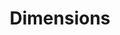 ---
layout: default
bigquery: https://console.cloud.google.com/bigquery?p=covid-19-dimensions-ai&page=table&d=data&t=publications
contributors: Digital Science, https://www.digital-science.com/
cost: Free for personal, non-commercial use.
description: Dimensions contains more than 100 million publications, ranging from
  articles published in scholarly journals, books and book chapters, to preprints
  and conference proceedings. All publications are contextualized with linked data
  sets, funding, publications, patents, clinical trials, and policy documents. You
  can also view associated categories, funders, institutions, and researcher profiles.
documentation: https://docs.dimensions.ai/bigquery/index.html
last_edit: 04/09/2022, 13:50:11
location: https://www.dimensions.ai/products/free/
maintained_by: Digital Science, https://www.digital-science.com/
schema_fields:
- original_title
- funder_org
- legal_events
- original_abstract
- citations
- supporting_grant_ids
- date_inserted
- researcher_ids
- publication_date
- funding_usd
- established
- category_hrcs_hc
- current_assignee_orgs
- authors
- cpc
- expiration_year
- relationships
- brief_title
- category_sdg
- pages
- open_access_categories_v2
- abstract
- kind
- date_print
- funding_details
- funding_aud
- publication_year
- funding_amount
- journal_lists
- start_date
- wikipedia_url
- aliases
- date_online
- associated_publication_arxiv_id
- research_orgs
- date_imported_gbq
- funder_org_cities
- publisher
- research_org_state_names
- research_org_country_names
- organisation_details
- concepts
- pmid
- acronym
- legal_status
- eisbn
- funding_currency
- funder_org_countries
- citation_string
- citations_count
- interventions
- associated_publication_doi
- expiration_date
- resulting_publication_ids
- proceedings_title
- associated_grant_ids
- filing_year
- research_org_countries
- linkout
- parent_id
- date_normal
- priority_year
- grant_number
- journal
- funding_eur
- category_hrcs_rac
- funding_jpy
- altmetrics
- filing_status
- book_series_title
- mesh_terms
- research_org_state_codes
- types
- labels
- conference
- clinical_trial_ids
- date
- links
- address
- research_org_cities
- repository_id
- category_hra
- assignee_orgs
- doi
- name
- funding_cad
- conditions
- current_assignee
- open_access_categories
- patent_ids
- category_bra
- assignee_countries
- category_for
- source_id
- pmcid
- external_ids
- family_count
- date_modified
- priority_date
- arxiv_id
- current_assignee_countries
- category_rcdc
- associated_publication_pmid
- publication_ids
- subtitles
- language
- original_assignee_countries
- repository_url
- category_uoa
- research_org_city_names
- funder_org_state_codes
- funding_nzd
- family_id
- original_assignee_orgs
- start_year
- metrics
- category_icrp_ct
- book_title
- acknowledgements
- granted_year
- created_date
- original_assignee
- category_icrp_cso
- gender
- categories
- volume
- funding_gbp
- application_number
- mesh_headings
- funder_org_acronyms
- funder_orgs
- year
- resulting_publication_doi
- title
- jurisdiction
- investigators
- description
- id
- funding_cny
- email_address
- granted_date
- ipcr
- isbn
- active_years
- funding_chf
- repository_name
- inventor_names
- editors
- phase
- end_date
- end_year
- reference_ids
- family_members_ids
- funder_countries
- associated_publication_id
- license
- acronyms
- cited_by_ids
- filing_date
- status
- foa_number
- type
- embargo_date
- registry
- issue
shortname: dimensions
tags:
- scholarly literature
- patents
- funding
- clinical trials
- academic profiles
terms_of_use: 'Use of both the Dimensions COVID-19 dataset and full Dimensions dataset
  are subject to the Dimensions Terms of use: https://www.dimensions.ai/policies-terms-legal '
title: Dimensions
uuid: dcff88bd-fe6b-4fdb-8159-809bf9d7bc1c
---